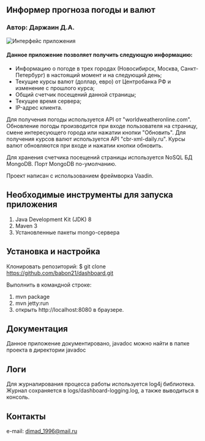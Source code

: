 ## Информер прогноза погоды и валют

###    Автор: Даржаин Д.А.
![Интерфейс приложения](https://github.com/babon21/Addition/blob/master/screen.png)

####     Данное приложение позволяет получить следующую информацию: 
* Информацию о погоде в трех городах (Новосибирск, Москва, Санкт-Петербург) в настоящий момент и на следующий день; 
* Текущие курсы валют (доллар, евро) от Центробанка РФ и изменение с прошлого курса;
* Общий счетчик посещений данной страницы;
* Текущее время сервера;
* IP-адрес клиента.

Для получения погоды используется API от "worldweatheronline.com". Обновление
погоды производится при входе пользователя на страницу, смене интересующего города или нажатии кнопки "Обновить".
Для получения курсов валют используется API "cbr-xml-daily.ru". Курсы валют обновляются при входе и нажатии кнопки обновить.

Для хранения счетчика посещений страницы используется NoSQL БД MongoDB. Порт MongoDB по-умолчанию.

Проект написан с использованием фреймворка Vaadin.


Необходимые инструменты для запуска приложения
----------------------------------------------

1. Java Development Kit (JDK) 8
2. Maven 3
3. Установленные пакеты mongo-сервера


Установка и настройка
---------------------

Клонировать репозиторий: 
$ git clone https://github.com/babon21/dashboard.git

Выполнить в командной строке:

1. mvn package
2. mvn jetty:run
3. открыть http://localhost:8080 в браузере.


Документация
------------

Данное приложение документировано, javadoc можно найти в папке проекта в директории javadoc 


Логи
----

Для журналирования процесса работы используется log4j библиотека. Журнал 
сохраняется в logs/dashboard-logging.log, а также выводиться в консоль.


Контакты
--------

e-mail: dimad_1996@mail.ru
